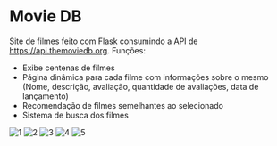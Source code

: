 # Movie DB
Site de filmes feito com Flask consumindo a API de https://api.themoviedb.org. Funções:
- Exibe centenas de filmes
- Página dinâmica para cada filme com informações sobre o mesmo (Nome, descrição, avaliação, quantidade de avaliações, data de lançamento)
- Recomendação de filmes semelhantes ao selecionado
- Sistema de busca dos filmes

![1](https://user-images.githubusercontent.com/98183878/213946675-6ba6d08a-df8e-4bf9-8e1e-24aa0e60f126.png)
![2](https://user-images.githubusercontent.com/98183878/213946678-cfbfa199-93af-4df5-96cd-002a1157d3a3.png)
![3](https://user-images.githubusercontent.com/98183878/213946681-6acd3363-134e-4ae4-bb16-63b4486277b7.png)
![4](https://user-images.githubusercontent.com/98183878/213946687-537677e5-a468-4fba-965e-973a16f1ad2e.png)
![5](https://user-images.githubusercontent.com/98183878/213946690-a5402e6c-3937-4e69-9b44-7ca92ee679de.png)
